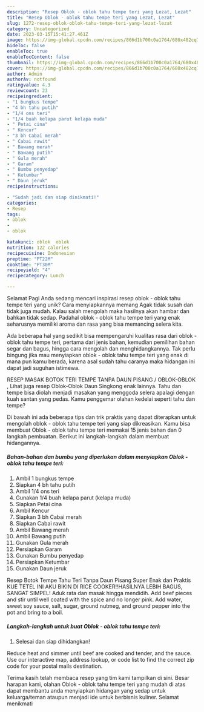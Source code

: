 ```yaml
---
description: "Resep Oblok - oblok tahu tempe teri yang Lezat, Lezat"
title: "Resep Oblok - oblok tahu tempe teri yang Lezat, Lezat"
slug: 1272-resep-oblok-oblok-tahu-tempe-teri-yang-lezat-lezat
category: Uncategorized
date: 2023-03-15T15:41:27.461Z
image: https://img-global.cpcdn.com/recipes/866d1b700c0a1764/680x482cq70/oblok-oblok-tahu-tempe-teri-foto-resep-utama.jpg
hideToc: false
enableToc: true
enableTocContent: false
thumbnail: https://img-global.cpcdn.com/recipes/866d1b700c0a1764/680x482cq70/oblok-oblok-tahu-tempe-teri-foto-resep-utama.jpg
cover: https://img-global.cpcdn.com/recipes/866d1b700c0a1764/680x482cq70/oblok-oblok-tahu-tempe-teri-foto-resep-utama.jpg
author: Admin
authorAv: notfound
ratingvalue: 4.3
reviewcount: 23
recipeingredient:
- "1 bungkus tempe"
- "4 bh tahu putih"
- "1/4 ons teri"
- "1/4 buah kelapa parut kelapa muda"
- " Petai cina"
- " Kencur"
- "3 bh Cabai merah"
- " Cabai rawit"
- " Bawang merah"
- " Bawang putih"
- " Gula merah"
- " Garam"
- " Bumbu penyedap"
- " Ketumbar"
- " Daun jeruk"
recipeinstructions:

- "Sudah jadi dan siap dinikmati!"
categories:
- Resep
tags:
- oblok
- 
- oblok

katakunci: oblok  oblok 
nutrition: 122 calories
recipecuisine: Indonesian
preptime: "PT22M"
cooktime: "PT30M"
recipeyield: "4"
recipecategory: Lunch

---
```



Selamat Pagi Anda sedang mencari inspirasi resep oblok - oblok tahu tempe teri yang unik? Cara menyiapkannya memang Agak tidak susah dan tidak juga mudah. Kalau salah mengolah maka hasilnya akan hambar dan bahkan tidak sedap. Padahal oblok - oblok tahu tempe teri yang enak seharusnya memiliki aroma dan rasa yang bisa memancing selera kita.


Ada beberapa hal yang sedikit bisa mempengaruhi kualitas rasa dari oblok - oblok tahu tempe teri, pertama dari jenis bahan, kemudian pemilihan bahan segar dan bagus, hingga cara mengolah dan menghidangkannya. Tak perlu bingung jika mau menyiapkan oblok - oblok tahu tempe teri yang enak di mana pun kamu berada, karena asal sudah tahu caranya maka hidangan ini dapat jadi suguhan istimewa.

RESEP MASAK BOTOK TERI TEMPE TANPA DAUN PISANG / OBLOK-OBLOK , Lihat juga resep Oblok-Oblok Daun Singkong enak lainnya. Tahu dan tempe bisa diolah menjadi masakan yang menggoda selera apalagi dengan kuah santan yang pedas. Kamu penggemar olahan kedelai seperti tahu dan tempe?


Di bawah ini ada beberapa tips dan trik praktis yang dapat diterapkan untuk mengolah oblok - oblok tahu tempe teri yang siap dikreasikan. Kamu bisa membuat Oblok - oblok tahu tempe teri memakai 15 jenis bahan dan 0 langkah pembuatan. Berikut ini langkah-langkah dalam membuat hidangannya.

<!--inarticleads1-->

##### Bahan-bahan dan bumbu yang diperlukan dalam menyiapkan Oblok - oblok tahu tempe teri:

1. Ambil 1 bungkus tempe
1. Siapkan 4 bh tahu putih
1. Ambil 1/4 ons teri
1. Gunakan 1/4 buah kelapa parut (kelapa muda)
1. Siapkan  Petai cina
1. Ambil  Kencur
1. Siapkan 3 bh Cabai merah
1. Siapkan  Cabai rawit
1. Ambil  Bawang merah
1. Ambil  Bawang putih
1. Gunakan  Gula merah
1. Persiapkan  Garam
1. Gunakan  Bumbu penyedap
1. Persiapkan  Ketumbar
1. Gunakan  Daun jeruk


Resep Botok Tempe Tahu Teri Tanpa Daun Pisang Super Enak dan Praktis KUE TETEL INI AKU BIKIN DI RICE COOKER‼️HASILNYA LEBIH BAGUS, SANGAT SIMPEL! Aduk rata dan masak hingga mendidih. Add beef pieces and stir until well coated with the spice and no longer pink. Add water, sweet soy sauce, salt, sugar, ground nutmeg, and ground pepper into the pot and bring to a boil. 

<!--inarticleads2-->

##### Langkah-langkah untuk buat Oblok - oblok tahu tempe teri:


1. Selesai dan siap dihidangkan!

Reduce heat and simmer until beef are cooked and tender, and the sauce. Use our interactive map, address lookup, or code list to find the correct zip code for your postal mails destination. 

Terima kasih telah membaca resep yang tim kami tampilkan di sini. Besar harapan kami, olahan Oblok - oblok tahu tempe teri yang mudah di atas dapat membantu anda menyiapkan hidangan yang sedap untuk keluarga/teman ataupun menjadi ide untuk berbisnis kuliner. Selamat menikmati
